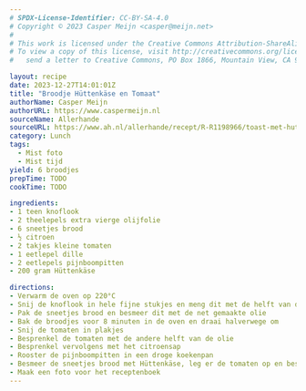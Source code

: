 ```yaml
---
# SPDX-License-Identifier: CC-BY-SA-4.0
# Copyright © 2023 Casper Meijn <casper@meijn.net>
# 
# This work is licensed under the Creative Commons Attribution-ShareAlike 4.0 International License. 
# To view a copy of this license, visit http://creativecommons.org/licenses/by-sa/4.0/ or 
#   send a letter to Creative Commons, PO Box 1866, Mountain View, CA 94042, USA.

layout: recipe
date: 2023-12-27T14:01:01Z
title: "Broodje Hüttenkäse en Tomaat"
authorName: Casper Meijn
authorURL: https://www.caspermeijn.nl
sourceName: Allerhande
sourceURL: https://www.ah.nl/allerhande/recept/R-R1198966/toast-met-huttenkase-tomaat-pijnboompitten-en-dille-advertorial
category: Lunch
tags:
  - Mist foto
  - Mist tijd
yield: 6 broodjes
prepTime: TODO
cookTime: TODO 

ingredients:
- 1 teen knoflook
- 2 theelepels extra vierge olijfolie
- 6 sneetjes brood
- ½ citroen
- 2 takjes kleine tomaten
- 1 eetlepel dille
- 2 eetlepels pijnboompitten
- 200 gram Hüttenkäse

directions:
- Verwarm de oven op 220°C
- Snij de knoflook in hele fijne stukjes en meng dit met de helft van de olie en peper
- Pak de sneetjes brood en besmeer dit met de net gemaakte olie
- Bak de broodjes voor 8 minuten in de oven en draai halverwege om
- Snij de tomaten in plakjes
- Besprenkel de tomaten met de andere helft van de olie
- Besprenkel vervolgens met het citroensap
- Rooster de pijnboompitten in een droge koekenpan
- Besmeer de sneetjes brood met Hüttenkäse, leg er de tomaten op en bestrooi met dille en de pijnboompitten
- Maak een foto voor het receptenboek
---
```

